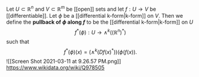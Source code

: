 Let $U\subset\mathbb R^n$ and $V\subset\mathbb R^m$ be [[open]] sets and let $f:U\to V$ be [[differentiable]]. Let $\phi$ be a [[differential k-form|k-form]] on $V$. Then we define the **pullback of $\phi$ along $f$** to be the [[differential k-form|k-form]] on $U$ $$f^*(\phi):U\to \wedge^k((\mathbb R^n)^*)$$ such that $$f^*(\phi)(x) = (\wedge^k(Df(x)^*))(\phi(f(x)).$$
![[Screen Shot 2021-03-11 at 9.26.57 PM.png]]
https://www.wikidata.org/wiki/Q978505
